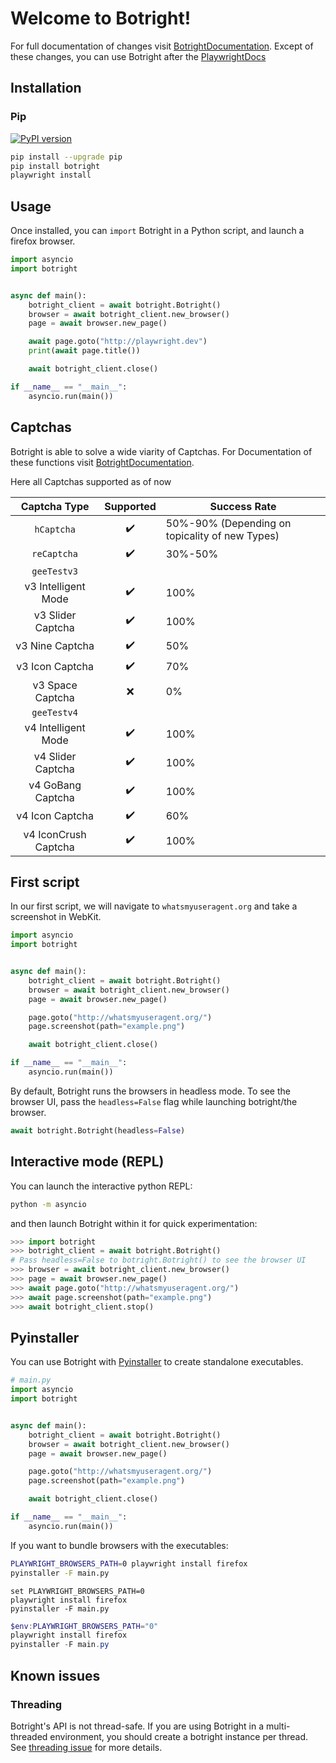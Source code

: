 # Welcome to Botright!

For full documentation of changes visit [BotrightDocumentation](botright.md).
Except of these changes, you can use Botright after the [PlaywrightDocs](https://playwright.dev/python/docs/api/class-playwright)

## Installation

### Pip

[![PyPI version](https://badge.fury.io/py/botright.svg)](https://pypi.python.org/pypi/botright/)

```bash
pip install --upgrade pip
pip install botright
playwright install
```

## Usage

Once installed, you can `import` Botright in a Python script, and launch a firefox browser.

```py
import asyncio
import botright


async def main():
    botright_client = await botright.Botright()
    browser = await botright_client.new_browser()
    page = await browser.new_page()

    await page.goto("http://playwright.dev")
    print(await page.title())

    await botright_client.close()

if __name__ == "__main__":
    asyncio.run(main())
```

## Captchas

Botright is able to solve a wide viarity of Captchas.
For Documentation of these functions visit [BotrightDocumentation](botright.md).

Here all Captchas supported as of now

| Captcha Type | Supported | Success Rate |
|:--------------:|:--------------:|--------------|
| `hCaptcha` | ✔️ | 50%-90% (Depending on topicality of new Types) |
| `reCaptcha` | ✔️ | 30%-50% |
| `geeTestv3` |
| v3 Intelligent Mode | ✔️ | 100% |
| v3 Slider Captcha | ✔️ | 100% |
| v3 Nine Captcha | ✔️ | 50% |
| v3 Icon Captcha | ✔️ | 70% |
| v3 Space Captcha | ❌ | 0% |
| `geeTestv4` |
| v4 Intelligent Mode | ✔️ | 100% |
| v4 Slider Captcha | ✔️ | 100% |
| v4 GoBang Captcha | ✔️ | 100% |
| v4 Icon Captcha | ✔️ | 60% |
| v4 IconCrush Captcha | ✔️ | 100% |

## First script

In our first script, we will navigate to `whatsmyuseragent.org` and take a screenshot in WebKit.

```py
import asyncio
import botright


async def main():
    botright_client = await botright.Botright()
    browser = await botright_client.new_browser()
    page = await browser.new_page()

    page.goto("http://whatsmyuseragent.org/")
    page.screenshot(path="example.png")

    await botright_client.close()

if __name__ == "__main__":
    asyncio.run(main())
```

By default, Botright runs the browsers in headless mode. To see the browser UI, pass the `headless=False` flag while launching botright/the browser.

```py
await botright.Botright(headless=False)
```

## Interactive mode (REPL)

You can launch the interactive python REPL:

```bash
python -m asyncio
```

and then launch Botright within it for quick experimentation:

```py
>>> import botright
>>> botright_client = await botright.Botright()
# Pass headless=False to botright.Botright() to see the browser UI
>>> browser = await botright_client.new_browser()
>>> page = await browser.new_page()
>>> await page.goto("http://whatsmyuseragent.org/")
>>> await page.screenshot(path="example.png")
>>> await botright_client.stop()
```

## Pyinstaller

You can use Botright with [Pyinstaller](https://www.pyinstaller.org/) to create standalone executables.

```py
# main.py
import asyncio
import botright


async def main():
    botright_client = await botright.Botright()
    browser = await botright_client.new_browser()
    page = await browser.new_page()

    page.goto("http://whatsmyuseragent.org/")
    page.screenshot(path="example.png")

    await botright_client.close()

if __name__ == "__main__":
    asyncio.run(main())
```

If you want to bundle browsers with the executables:

```bash
PLAYWRIGHT_BROWSERS_PATH=0 playwright install firefox
pyinstaller -F main.py
```

```batch
set PLAYWRIGHT_BROWSERS_PATH=0
playwright install firefox
pyinstaller -F main.py
```

```powershell
$env:PLAYWRIGHT_BROWSERS_PATH="0"
playwright install firefox
pyinstaller -F main.py
```

## Known issues

### Threading

Botright's API is not thread-safe. If you are using Botright in a multi-threaded environment, you should create a botright instance per thread. See [threading issue](https://github.com/microsoft/playwright-python/issues/623) for more details.